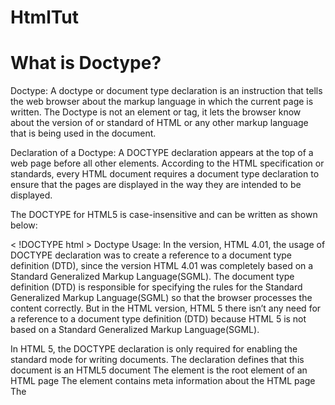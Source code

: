 # HtmlTut
What is Doctype?
====================================================================================
Doctype: A doctype or document type declaration is an instruction that tells the web browser about the markup language in which the current page is written. The Doctype is not an element or tag, it lets the browser know about the version of or standard of HTML or any other markup language that is being used in the document.

Declaration of a Doctype: A DOCTYPE declaration appears at the top of a web page before all other elements. According to the HTML specification or standards, every HTML document requires a document type declaration to ensure that the pages are displayed in the way they are intended to be displayed.

The DOCTYPE for HTML5 is case-insensitive and can be written as shown below:

< !DOCTYPE html >
Doctype Usage: In the version, HTML 4.01, the usage of DOCTYPE declaration was to create a reference to a document type definition (DTD), since the version HTML 4.01 was completely based on a Standard Generalized Markup Language(SGML).
The document type definition (DTD) is responsible for specifying the rules for the Standard Generalized Markup Language(SGML) so that the browser processes the content correctly. But in the HTML version, HTML 5 there isn’t any need for a reference to a document type definition (DTD) because HTML 5 is not based on a Standard Generalized Markup Language(SGML).

In HTML 5, the DOCTYPE declaration is only required for enabling the standard mode for writing documents.
The <!DOCTYPE html> declaration defines that this document is an HTML5 document
The <html> element is the root element of an HTML page
The <head> element contains meta information about the HTML page
The <title> element specifies a title for the HTML page (which is shown in the browser's title bar or in the page's tab)
The <body> element defines the document's body, and is a container for all the visible contents, such as headings, paragraphs, images, hyperlinks, tables, lists, etc.
The <h1> element defines a large heading
The <p> element defines a paragraph
all heading tags <h1>---<h6> and paragraph tags <p> are block level elements 
HTML links are defined with the <a> tag:
HTML images are defined with the <img> tag.
The source file (src), alternative text (alt), width, and height are provided as attributes:
img attributes src,alt,width,height
<a>,<img> are inline elements
<hr> is block level element
The <hr> tag is an empty tag, which means that it has no end tag.
<br> is line break 
The <br> tag is an empty tag, which means that it has no end tag.
There are two ways to specify the URL in the src attribute:

1. Absolute URL - Links to an external image that is hosted on another website. Example: src="https://www.w3schools.com/images/img_girl.jpg".

Notes: External images might be under copyright. If you do not get permission to use it, you may be in violation of copyright laws. In addition, you cannot control external images; it can suddenly be removed or changed.

2. Relative URL - Links to an image that is hosted within the website. Here, the URL does not include the domain name. If the URL begins without a slash, it will be relative to the current page. Example: src="img_girl.jpg". If the URL begins with a slash, it will be relative to the domain. Example: src="/images/img_girl.jpg".

Tip: It is almost always best to use relative URLs. They will not break if you change domain.
--------------------------------------------------------------------------------------
HTML - The Head Element
------------------------
The HTML <head> element is a container for the following elements: <title>, <style>, <meta>, <link>, <script>, and <base>.
The HTML <link> Element
The <link> element defines the relationship between the current document and an external resource.
The <link> tag is most often used to link to external style sheets:
<link rel="stylesheet" href="mystyle.css">
The HTML <meta> Element
The <meta> element is typically used to specify the character set, page description, keywords, author of the document, and viewport settings.
The metadata will not be displayed on the page, but are used by browsers (how to display content or reload page), by search engines (keywords), and other web services.
Define the character set used:
<meta charset="UTF-8">
Define keywords for search engines:
<meta name="keywords" content="HTML, CSS, JavaScript">
Define a description of your web page:
<meta name="description" content="Free Web tutorials">
Define the author of a page:
<meta name="author" content="John Doe">
Refresh document every 30 seconds:
<meta http-equiv="refresh" content="30">
Setting the viewport to make your website look good on all devices:
<meta name="viewport" content="width=device-width, initial-scale=1.0">
----------------------------------------------------------------------
The HTML <base> Element
The <base> element specifies the base URL and/or target for all relative URLs in a page.
The <base> tag must have either an href or a target attribute present, or both.
There can only be one single <base> element in a document!
<head>
<base href="https://www.w3schools.com/" target="_blank">
</head>
<body>
<img src="images/stickman.gif" width="24" height="39" alt="Stickman">
<a href="tags/tag_base.asp">HTML base Tag</a>
</body>
----------------------------------------------------------------------------------
The style Attribute
---------------------
The style attribute is used to add styles to an element, such as color, font, size, and more.
The lang Attribute
---------------------------
<html lang="en">
You should always include the lang attribute inside the <html> tag, to declare the language of the Web page. This is meant to assist search engines and browsers.
Country codes can also be added to the language code in the lang attribute. So, the first two characters define the language of the HTML page, and the last two characters define the country.
<html lang="en-US">
----------------------------------------------------------------------------
The title Attribute
-------------------------
The title attribute defines some extra information about an element.
The value of the title attribute will be displayed as a tooltip when you mouse over the element:
<p title="I'm a tooltip">This is a paragraph.</p>

Single or Double Quotes?
-------------------------
Double quotes around attribute values are the most common in HTML, but single quotes can also be used.
In some situations, when the attribute value itself contains double quotes, it is necessary to use single quotes:
<p title='John "ShotGun" Nelson'>
<p title="John 'ShotGun' Nelson">
--------------------------------------------------------------------------
Headings Are Important
-----------------------
Search engines use the headings to index the structure and content of your web pages.
Users often skim a page by its headings. It is important to use headings to show the document structure.
<h1> headings should be used for main headings, followed by <h2> headings, then the less important <h3>, and so on.
Note: Use HTML headings for headings only. Don't use headings to make text BIG or bold.
Bigger Headings
Each HTML heading has a default size. However, you can specify the size for any heading with the style attribute, using the CSS font-size property:
<h1 style="font-size:60px;">Heading 1</h1>
------------------------------------------------------------------------
The HTML <pre> Element
The HTML <pre> element defines preformatted text.
The text inside a <pre> element is displayed in a fixed-width font (usually Courier), and it preserves both spaces and line breaks:
-------------------------------------------------------------------------
HTML Formatting Elements
Formatting elements were designed to display special types of text:

<b> - Bold text =>The HTML <b> element defines bold text, without any extra importance.
<strong> - Important text => <strong> element defines text with strong importance. The content inside is typically displayed in bold
<i> - Italic text => <i> element defines a part of text in an alternate voice or mood. The content inside is typically displayed in italic.
Tip: The <i> tag is often used to indicate a technical term, a phrase from another language, a thought, a ship name, etc.
<em> - Emphasized text => The HTML <em> element defines emphasized text. The content inside is typically displayed in italic.
Tip: A screen reader will pronounce the words in <em> with an emphasis, using verbal stress.
<mark> - Marked text => The HTML <mark> element defines text that should be marked or highlighted:
<small> - Smaller text => <small> element defines smaller text:
<del> - Deleted text => The HTML <del> element defines text that has been deleted from a document. Browsers will usually strike a line through deleted text:
<ins> - Inserted text => The HTML <ins> element defines a text that has been inserted into a document. Browsers will usually underline inserted text:
<p>My favorite color is <del>blue</del> <ins>red</ins>.</p>
<sub> - Subscript text => The HTML <sub> element defines subscript text. Subscript text appears half a character below the normal line, and is sometimes rendered in a smaller font. Subscript text can be used for chemical formulas, like H2O:
<sup> - Superscript text => The HTML <sup> element defines superscript text. Superscript text appears half a character above the normal line, and is sometimes rendered in a smaller font. Superscript text can be used for footnotes, like WWW[1]:
the above elements have inline elements
----------------------------------------------------------------------------
HTML Comment Tags
--------------------
<!-- Write your comments here -->
Note: Comments are not displayed by the browser, but they can help document your HTML source code.
-----------------------------------------------------------------------------------
HTML Links - The target Attribute
----------------------------------
By default, the linked page will be displayed in the current browser window. To change this, you must specify another target for the link.
The target attribute specifies where to open the linked document.
The target attribute can have one of the following values:
_self - Default. Opens the document in the same window/tab as it was clicked
_blank - Opens the document in a new window or tab
_parent - Opens the document in the parent frame
_top - Opens the document in the full body of the window
-------------------------------------------------------------------------------
<picture>
  <source srcset="img_avatar.png">
  <source srcset="img_girl.jpg">
  <img src="img_beatles.gif" alt="Beatles" style="width:auto;">
</picture>
-----------------------------------------------------------------------------
<th colspan="2">Telephone</th>
<th rowspan="2">Telephone:</th>
---------------------------------------------------------------------------
HTML Layout Elements
HTML has several semantic elements that define the different parts of a web page:
HTML5 Semantic Elements	
<header> - Defines a header for a document or a section
<nav> - Defines a set of navigation links
<section> - Defines a section in a document
<article> - Defines an independent, self-contained content
<aside> - Defines content aside from the content (like a sidebar)
<footer> - Defines a footer for a document or a section
<details> - Defines additional details that the user can open and close on demand
<summary> - Defines a heading for the <details> element
----------------------------------------------------------------------------------------


